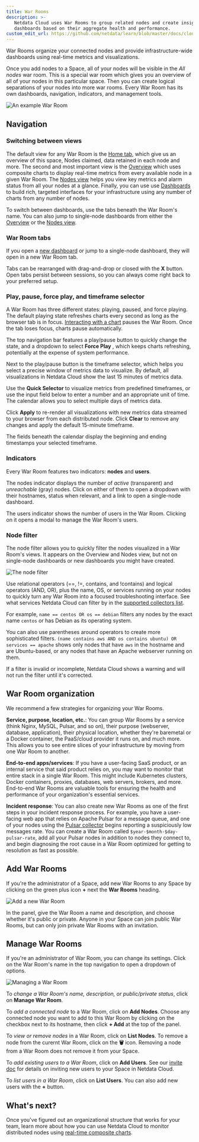 ```yaml
---
title: War Rooms 
description: >- 
   Netdata Cloud uses War Rooms to group related nodes and create insightful composite
   dashboards based on their aggregate health and performance.
custom_edit_url: https://github.com/netdata/learn/blob/master/docs/cloud/war-rooms.md
---
```


War Rooms organize your connected nodes and provide infrastructure-wide dashboards using real-time metrics and
visualizations.

Once you add nodes to a Space, all of your nodes will be visible in the _All nodes_ war room. This is a special war room
which gives you an overview of all of your nodes in this particular space. Then you can create logical separations of
your nodes into more war rooms. Every War Room has its own dashboards, navigation, indicators, and management tools.

![An example War Room](https://user-images.githubusercontent.com/1153921/121967830-eb4b5980-cd25-11eb-8d30-00ccfc6e17f3.png)

## Navigation

### Switching between views

The default view for any War Room is the [Home tab](/docs/cloud/visualize/overview#home), which give us an overview of
this space, Nodes claimed, data retained in each node and more. The second and most important view is
the [Overview](/docs/cloud/visualize/overview#overview) which uses composite charts to display real-time metrics from
every available node in a given War Room. The [Nodes view](/docs/cloud/visualize/nodes) helps you view key metrics and
alarm status from all your nodes at a glance. Finally, you can use use [Dashboards](/docs/cloud/visualize/dashboards) to
build rich, targeted interfaces for your infrastructure using any number of charts from any number of nodes.

To switch between dashboards, use the tabs beneath the War Room's name. You can also jump to single-node dashboards from
either the [Overview](/docs/cloud/visualize/overview#jump-to-single-node-dashboards) or
the [Nodes view](/docs/cloud/visualize/nodes#jump-to-single-node-dashboards).

### War Room tabs

If you open a [new dashboard](/docs/cloud/visualize/dashboards) or jump to a single-node dashboard, they will open in a
new War Room tab.

Tabs can be rearranged with drag-and-drop or closed with the **X** button. Open tabs persist between sessions, so you
can always come right back to your preferred setup.

### Play, pause, force play, and timeframe selector

A War Room has three different states: playing, paused, and force playing. The default playing state refreshes charts
every second as long as the browser tab is in focus. [Interacting with a chart](/docs/dashboard/interact-charts) pauses
the War Room. Once the tab loses focus, charts pause automatically.

The top navigation bar features a play/pause button to quickly change the state, and a dropdown to select **Force Play**
, which keeps charts refreshing, potentially at the expense of system performance.

Next to the play/pause button is the timeframe selector, which helps you select a precise window of metrics data to
visualize. By default, all visualizations in Netdata Cloud show the last 15 minutes of metrics data.

Use the **Quick Selector** to visualize metrics from predefined timeframes, or use the input field below to enter a
number and an appropriate unit of time. The calendar allows you to select multiple days of metrics data.

Click **Apply** to re-render all visualizations with new metrics data streamed to your browser from each distributed
node. Click **Clear** to remove any changes and apply the default 15-minute timeframe.

The fields beneath the calendar display the beginning and ending timestamps your selected timeframe.

### Indicators

Every War Room features two indicators: **nodes** and **users**.

The nodes indicator displays the number of _active_ (transparent) and _unreachable_ (gray) nodes. Click on either of
them to open a dropdown with their hostnames, status when relevant, and a link to open a single-node dashboard.

The users indicator shows the number of users in the War Room. Clicking on it opens a modal to manage the War Room's
users.

### Node filter

The node filter allows you to quickly filter the nodes visualized in a War Room's views. It appears on the Overview and
Nodes view, but not on single-node dashboards or new dashboards you might have created.

![The node filter](https://user-images.githubusercontent.com/1153921/108519236-b0a94700-7286-11eb-8ed1-339ce413d556.png)

Use relational operators (==, !=, contains, and !contains) and logical operators (AND, OR), plus the name, OS, or
services running on your nodes to quickly turn any War Room into a focused troubleshooting interface. See what services
Netdata Cloud can filter by in the [supported collectors list](/docs/agent/collectors/collectors).

For example, `name == centos OR os == debian` filters any nodes by the exact name `centos` or has Debian as its
operating system.

You can also use parentheses around operators to create more sophisticated
filters. `(name contains aws AND os contains ubuntu) OR services == apache` shows only nodes that have `aws` in the
hostname and are Ubuntu-based, or any nodes that have an Apache webserver running on them.

If a filter is invalid or incomplete, Netdata Cloud shows a warning and will not run the filter until it's corrected.

## War Room organization

We recommend a few strategies for organizing your War Rooms.

**Service, purpose, location, etc.**: You can group War Rooms by a service (think Nginx, MySQL, Pulsar, and so on),
their purpose (webserver, database, application), their physical location, whether they're baremetal or a Docker
container, the PaaS/cloud provider it runs on, and much more. This allows you to see entire slices of your
infrastructure by moving from one War Room to another.

**End-to-end apps/services**: If you have a user-facing SaaS product, or an internal service that said product relies
on, you may want to monitor that entire stack in a single War Room. This might include Kubernetes clusters, Docker
containers, proxies, databases, web servers, brokers, and more. End-to-end War Rooms are valuable tools for ensuring the
health and performance of your organization's essential services.

**Incident response**: You can also create new War Rooms as one of the first steps in your incident response process.
For example, you have a user-facing web app that relies on Apache Pulsar for a message queue, and one of your nodes
using the [Pulsar collector](/docs/agent/collectors/go.d.plugin/modules/pulsar) begins reporting a suspiciously low
messages rate. You can create a War Room called `$year-$month-$day-pulsar-rate`, add all your Pulsar nodes in addition
to nodes they connect to, and begin diagnosing the root cause in a War Room optimized for getting to resolution as fast
as possible.

## Add War Rooms

If you're the administrator of a Space, add new War Rooms to any Space by clicking on the green plus icon **+** next the
**War Rooms** heading.

![Add a new War Room](https://user-images.githubusercontent.com/1153921/108433306-01775c00-7203-11eb-931e-46cd81891dd4.png)

In the panel, give the War Room a name and description, and choose whether it's public or private. Anyone in your Space
can join public War Rooms, but can only join private War Rooms with an invitation.

## Manage War Rooms

If you're an administrator of War Room, you can change its settings. Click on the War Room's name in the top navigation
to open a dropdown of options.

![Managing a War Room](https://user-images.githubusercontent.com/1153921/108433867-efe28400-7203-11eb-995d-1b1e92b956c6.png)

To _change a War Room's name, description, or public/private status_, click on **Manage War Room**.

To _add a connected node_ to a War Room, click on **Add Nodes**. Choose any connected node you want to add to this War
Room by clicking on the checkbox next to its hostname, then click **+ Add** at the top of the panel.

To _view or remove nodes_ in a War Room, click on **List Nodes**. To remove a node from the curernt War Room, click on
the **🗑** icon. Removing a node from a War Room does not remove it from your Space.

To _add existing users to a War Room_, click on **Add Users**. See our [invite doc](/docs/cloud/manage/invite-your-team)
for details on inviting new users to your Space in Netdata Cloud.

To _list users in a War Room_, click on **List Users**. You can also add new users with the **+** button.

## What's next?

Once you've figured out an organizational structure that works for your team, learn more about how you can use Netdata
Cloud to monitor distributed nodes using [real-time composite charts](/docs/cloud/visualize/overview).
